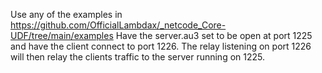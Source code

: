 Use any of the examples in https://github.com/OfficialLambdax/_netcode_Core-UDF/tree/main/examples
Have the server.au3 set to be open at port 1225 and have the client connect to port 1226.
The relay listening on port 1226 will then relay the clients traffic to the server running on 1225.
